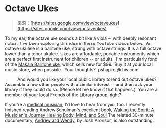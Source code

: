 <!--yml
category: 未分类
date: 2024-05-27 14:29:10
-->

# Octave Ukes

> 来源：[https://sites.google.com/view/octaveukes](https://sites.google.com/view/octaveukes)

To my ear, the octave uke sounds a bit like a viola -- with deeply resonant notes.  I've been exploring this idea in these YouTube videos below.  An octave ukulele is a baritone uke, strung with octave strings. It is a full octave lower than a tenor ukulele. Ukes are affordable, portable instruments which are a perfect first instrument for children -- or adults.  I'm particularly fond of the [Makala Baritone uke](https://www.youtube.com/watch?v=IrW7n7KqaIY), which sells new for $99.  Buy it at your local music store, when possible.  Your thoughts?  pshapiro @ his.com

          And would you like your local public library to lend out octave ukes? Assemble a few other people with a similar interest -- and then ask your library if they could do so. (Please let me know if that happens.)  You are a member of your local Friends of the Library group, right? 

If you're a [medical musician](https://medicalmusicianinitiative.org/), I'd love to hear from you, too. I recently finished reading Andrew Schulman's excellent book, [Waking the Spirit: A Musician's Journey Healing Body, Mind, and Soul](https://www.amazon.com/Waking-Spirit-Musicians-Journey-Healing/dp/1250132223/ref=sr_1_1?crid=8YIQRJFTJT1J&dib=eyJ2IjoiMSJ9.p7td37sg0gIEii9sYIfnwA.fnfyXcoK2jnQbmrhI8PPeZOZfvUN2OMu4HltefVCOI0&dib_tag=se&keywords=andrew+schulman+waking&qid=1709274884&sprefix=andrew+schulman+waking%2Caps%2C66&sr=8-1)  The related 30-minute documentary, [Andrew and Wendy](https://www.aronsonfilms.com/andrew--wendy.html), by Josh Aronson, is also outstanding.